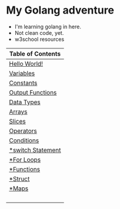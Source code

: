# My Golang adventure #
  * I'm learning golang in here. 
  * Not clean code, yet.
  * w3school resources
 
|Table of Contents|
|---|
|[Hello World!](https://github.com/gokhangokcen1/3-2-1-GO/blob/main/day-1/1-1-hello-world.go)|
|[Variables](https://github.com/gokhangokcen1/3-2-1-GO/blob/main/day-1/1-2-variables.go)|
|[Constants](https://github.com/gokhangokcen1/3-2-1-GO/blob/main/day-2/2-1-constants.go)|
|[Output Functions](https://github.com/gokhangokcen1/3-2-1-GO/blob/main/day-2/2-2-output-functions.go)|
|[Data Types](https://github.com/gokhangokcen1/3-2-1-GO/blob/main/day-2/2-3-data-types.go)|
|[Arrays](https://github.com/gokhangokcen1/3-2-1-GO/blob/main/day-3/3-1-arrays.go)|
|[Slices](https://github.com/gokhangokcen1/3-2-1-GO/blob/main/day-3/3-2-slices.go)|
|[Operators](https://github.com/gokhangokcen1/3-2-1-GO/blob/main/day-4/4-1-operators.go)|
|[Conditions](https://github.com/gokhangokcen1/3-2-1-GO/blob/main/day-5/5-1-conditions.go)|
|[*switch Statement]()|
|[*For Loops]()|
|[*Functions]()|
|[*Struct]()|
|[*Maps]()|
|[]()|
|[]()|
|[]()|
|[]()|

